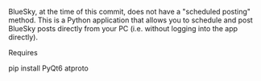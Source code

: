 BlueSky, at the time of this commit, does not have a "scheduled posting" method.  This is a Python application that allows you to schedule and post BlueSky posts directly from your PC (i.e. without logging into the app directly).

Requires

pip install PyQt6 atproto
